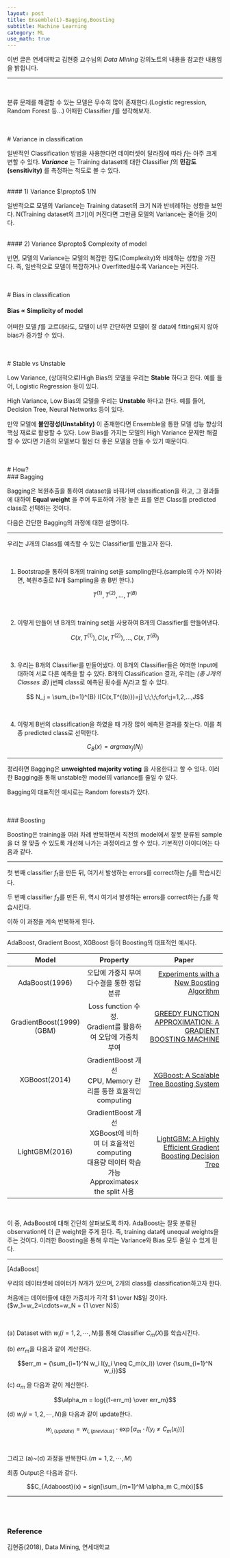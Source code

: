 ```yaml
---
layout: post
title: Ensemble(1)-Bagging,Boosting
subtitle: Machine Learning
category: ML
use_math: true
---
```


이번 글은 연세대학교 김현중 교수님의 _Data Mining_ 강의노트의 내용을 참고한 내용임을 밝힙니다.

---

<br>

분류 문제를 해결할 수 있는 모델은 무수히 많이 존재한다.(Logistic regression, Random Forest 등...) 어떠한 Classifier $f$를 생각해보자.


<br>
<br>
# Variance in classification

일반적인 Classification 방법을 사용한다면 데이터셋이 달라짐에 따라 $f$는 아주 크게 변할 수 있다. ___Variance___ 는 Training dataset에 대한 Classifier $f$의 __민감도(sensitivity)__ 를 측정하는 척도로 볼 수 있다.

<br>
#### 1) Variance $\propto$ 1/N

일반적으로 모델의 Variance는 Training dataset의 크기 N과 반비례하는 성향을 보인다. N(Training dataset의 크기)이 커진다면 그만큼 모델의 Variance는 줄어들 것이다.

<br>
#### 2) Variance $\propto$ Complexity of model

반면, 모델의 Variance는 모델의 복잡한 정도(Complexity)와 비례하는 성향을 가진다. 즉, 일반적으로 모델이 복잡하거나 Overfitted될수록 Variance는 커진다.

<br>
<br>
# Bias in classification

#### Bias $\propto$ Simplicity of model

어떠한 모델 $f$를 고르더라도, 모델이 너무 간단하면 모델이 잘 data에 fitting되지 않아 bias가 증가할 수 있다.

<br>
<br>
# Stable vs Unstable

Low Variance, (상대적으로)High Bias의 모델을 우리는 __Stable__ 하다고 한다. 예를 들어, Logistic Regression 등이 있다.

High Variance, Low Bias의 모델을 우리는 __Unstable__ 하다고 한다. 예를 들어, Decision Tree, Neural Networks 등이 있다.

만약 모델에 __불안정성(Unstablity)__ 이 존재한다면 Ensemble을 통한 모델 성능 향상의 핵심 재료로 활용할 수 있다. Low Bias를 가지는 모델의 High Variance 문제만 해결할 수 있다면 기존의 모델보다 훨씬 더 좋은 모델을 만들 수 있기 때문이다.

<br>
<br>
# How?

<br>
### Bagging

Bagging은 복원추출을 통하여 dataset을 바꿔가며 classification을 하고, 그 결과들에 대하여 __Equal weight__ 을 주어 투표하여 가장 높은 표를 얻은 Class를 predicted class로 선택하는 것이다.

다음은 간단한 Bagging의 과정에 대한 설명이다.

---

우리는 J개의 Class를 예측할 수 있는 Classifier를 만들고자 한다.

<br>

1. Bootstrap을 통하여 B개의 training set을 sampling한다.(sample의 수가 N이라면, 복원추출로 N개 Sampling을 총 B번 한다.)

$$T^{(1)}, T^{(2)},  ..., T^{(B)}$$

<br>

2. 이렇게 만들어 낸 B개의 training set을 사용하여 B개의 Classifier를 만들어낸다.

$$C(x,T^{(1)}), C(x,T^{(2)}),...,C(x,T^{(B)})$$

<br>

3. 우리는 B개의 Classifier를 만들어냈다. 이 B개의 Classifier들은 어떠한 Input에 대하여 서로 다른 예측을 할 수 있다. B개의 Classification 결과, 우리는 _(총 J개의 Classes 중)_ j번째 class로 예측된 횟수를 $N_j$라고 할 수 있다.

$$ N_j = \sum_{b=1}^{B} I[C(x,T^{(b)})=j] \;\;\;\;for\;j=1,2,...,J$$

<br>

4. 이렇게 B번의 classification을 하였을 때 가장 많이 예측된 결과를 찾는다. 이를 최종 predicted class로 선택한다.

$$C_B(x) = argmax_j {(N_j)}$$

---

정리하면 Bagging은 __unweighted majority voting__ 을 사용한다고 할 수 있다. 이러한 Bagging을 통해 unstable한 model의 variance를 줄일 수 있다.

Bagging의 대표적인 예시로는 Random forests가 있다.


<br>
<br>
### Boosting

Boosting은 training을 여러 차례 반복하면서 직전의 model에서 잘못 분류된 sample을 더 잘 맞출 수 있도록 개선해 나가는 과정이라고 할 수 있다. 기본적인 아이디어는 다음과 같다.

---

첫 번째 classifier $f_1$을 만든 뒤, 여기서 발생하는 errors를 correct하는 $f_2$를 학습시킨다.

두 번째 classifier $f_2$를 만든 뒤, 역시 여기서 발생하는 errors를 correct하는 $f_3$를 학습시킨다.

이하 이 과정을 계속 반복하게 된다.

---



AdaBoost, Gradient Boost, XGBoost 등이 Boosting의 대표적인 예시다.

|  <center> Model </center> |  <center> Property </center> |  <center> Paper </center> |  
|:--------|:--------:|--------:|
| <center> AdaBoost(1996) </center> | <center> 오답에 가중치 부여 <br> 다수결을 통한 정답 분류 </center> | [Experiments with a New Boosting Algorithm](https://cseweb.ucsd.edu/~yfreund/papers/boostingexperiments.pdf)|
| <center> GradientBoost(1999) <br>(GBM) </center> | <center> Loss function 수정. <br> Gradient를 활용하여 오답에 가중치 부여 </center> | [GREEDY FUNCTION APPROXIMATION: A GRADIENT BOOSTING MACHINE](https://projecteuclid.org/download/pdf_1/euclid.aos/1013203451)|
| <center> XGBoost(2014) </center> | <center> GradientBoost 개선 <br> CPU, Memory 관리를 통한 효율적인 computing </center> | [XGBoost: A Scalable Tree Boosting System](https://arxiv.org/pdf/1603.02754.pdf)|
| <center> LightGBM(2016) </center> | <center> GradientBoost 개선 <br> XGBoost에 비하여 더 효율적인 computing <br> 대용량 데이터 학습 가능 <br> Approximatesx the split 사용 </center> | [LightGBM: A Highly Efficient Gradient Boosting Decision Tree](https://papers.nips.cc/paper/6907-lightgbm-a-highly-efficient-gradient-boosting-decision-tree.pdf) |

<br>

이 중, AdaBoost에 대해 간단히 살펴보도록 하자. AdaBoost는 잘못 분류된 observation에 더 큰 weight을 주게 된다. 즉, training data에 unequal weights을 주는 것이다. 이러한 Boosting을 통해 우리는 Variance와 Bias 모두 줄일 수 있게 된다.

---

[AdaBoost]

우리의 데이터셋에 데이터가 $N$개가 있으며, 2개의 class를 classification하고자 한다.

처음에는 데이터들에 대한 가중치가 각각 $1 \over N$일 것이다.($w_1=w_2=\cdots=w_N = {1 \over N}$)

<br>

(a) Dataset with $w_i(i=1,2,\cdots,N)$를 통해 Classifier $C_m(X)$를 학습시킨다.

(b) $err_m$을 다음과 같이 계산한다.

$$err_m = {\sum_{i=1}^N w_i I(y_i \neq C_m(x_i))  \over {\sum_{i=1}^N w_i}}$$

(c) $\alpha_m$ 을 다음과 같이 계산한다.

$$\alpha_m = log{(1-err_m) \over err_m}$$

(d) $w_i(i=1,2,\cdots,N)$을 다음과 같이 update한다.

$$w_{i,(update)} = w_{i,(previous)} \cdot \exp[\alpha_m \cdot I(y_i \neq C_m(x_i))] $$

<br>

그리고 (a)~(d) 과정을 반복한다.($m = 1,2, \cdots, M$)

최종 Output은 다음과 같다.

$$C_{Adaboost}(x) = sign[\sum_{m=1}^M \alpha_m C_m(x)]$$

---


<br>
<br>

### Reference
김현중(2018), Data Mining, 연세대학교

<br>
<br>
